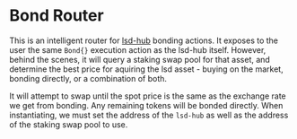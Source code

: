 # Bond Router

This is an intelligent router for [lsd-hub](../lsd-hub) bonding actions.
It exposes to the user the same `Bond{}` execution action as the lsd-hub itself.
However, behind the scenes, it will query a staking swap pool for that asset, and
determine the best price for aquiring the lsd asset - buying on the market, bonding directly,
or a combination of both.

It will attempt to swap until the spot price is the same as the exchange rate we get from bonding.
Any remaining tokens will be bonded directly.  When instantiating, we must set the address of the
`lsd-hub` as well as the address of the staking swap pool to use. 
